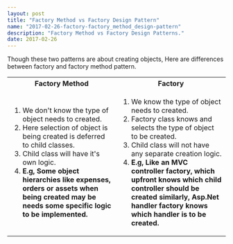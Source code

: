 ```yaml
---
layout: post
title: "Factory Method vs Factory Design Pattern"
name: "2017-02-26-factory-factory_method_design-pattern"
description: "Factory Method vs Factory Design Patterns."
date: 2017-02-26
---
```

<p>Though these two patterns are about creating objects, Here are differences between factory and factory method pattern.</p>
<table class="datatable">
<tr>
<th>Factory Method</th>
<th>Factory</th>
</tr>
<tr>
<td>
<ol>
<li>We don't know the type of object needs to created.</li>
<li>Here selection of object is being created is deferred to child classes.</li>
<li>Child class will have it's own logic.</li>
<li><b>E.g, Some object hierarchies like expenses, orders or assets when being created may be needs some specific logic to be implemented.</b></li>
</ol>
</td>
<td>
<ol>
<li>We know the type of object needs to created.</li>
<li>Factory class knows and selects the type of object to be created.</li>
<li>Child class will not have any separate creation logic.</li>
<li><b>E.g, Like an MVC controller factory, which upfront knows which child controller should be created similarly, Asp.Net handler factory knows which handler is to be created.</b></li>
</ol></td>
</tr>
</table>
